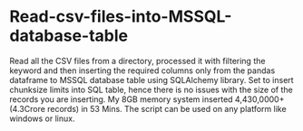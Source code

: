 # Read-csv-files-into-MSSQL-database-table

Read all the CSV files from a directory, processed it with filtering the keyword and then inserting the required columns only from the pandas dataframe to MSSQL database table using SQLAlchemy library. Set to insert chunksize limits into SQL table, hence there is no issues with the size of the records you are inserting. My 8GB memory system inserted 4,430,0000+ (4.3Crore records) in 53 Mins. The script can be used on any platform like windows or linux.
